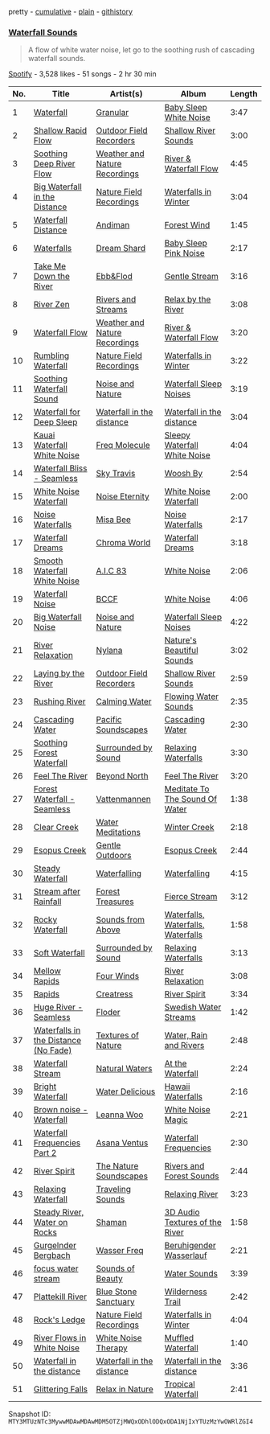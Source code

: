 pretty - [cumulative](/playlists/cumulative/37i9dQZF1DWZGggG8QsBEe.md) - [plain](/playlists/plain/37i9dQZF1DWZGggG8QsBEe) - [githistory](https://github.githistory.xyz/mackorone/spotify-playlist-archive/blob/main/playlists/plain/37i9dQZF1DWZGggG8QsBEe)

### [Waterfall Sounds](https://open.spotify.com/playlist/37i9dQZF1DWZGggG8QsBEe)

> A flow of white water noise, let go to the soothing rush of cascading waterfall sounds.

[Spotify](https://open.spotify.com/user/spotify) - 3,528 likes - 51 songs - 2 hr 30 min

| No. | Title | Artist(s) | Album | Length |
|---|---|---|---|---|
| 1 | [Waterfall](https://open.spotify.com/track/20Ni1eLWzkaqx8d55X8Par) | [Granular](https://open.spotify.com/artist/1jfnMuDBl5OaAoU0VwLD8m) | [Baby Sleep White Noise](https://open.spotify.com/album/4vPYOEzg31z0Nc6stLRLgL) | 3:47 |
| 2 | [Shallow Rapid Flow](https://open.spotify.com/track/14EgXws2q9leMgGCukpRXS) | [Outdoor Field Recorders](https://open.spotify.com/artist/71ep4LtjRagWcfM1rZ6lUr) | [Shallow River Sounds](https://open.spotify.com/album/34ZUViIS2YqDboeWQqTP00) | 3:00 |
| 3 | [Soothing Deep River Flow](https://open.spotify.com/track/2oCTjuFVc4z5JAryMIRhQ5) | [Weather and Nature Recordings](https://open.spotify.com/artist/7zkEyvgDJYnVeTTsFaReKe) | [River & Waterfall Flow](https://open.spotify.com/album/170V5jgd4OGqMCCIPulFiR) | 4:45 |
| 4 | [Big Waterfall in the Distance](https://open.spotify.com/track/0wXVdEuwkrWmxivqGxFdGa) | [Nature Field Recordings](https://open.spotify.com/artist/3DTgZfug2RpZinxGiFR5FD) | [Waterfalls in Winter](https://open.spotify.com/album/4tOaz7j4Juvd82I4qa29Rz) | 3:04 |
| 5 | [Waterfall Distance](https://open.spotify.com/track/0vGRbGDwqrUmsdIJHT0B6p) | [Andiman](https://open.spotify.com/artist/1eDXoT9A8y5E9xIDrHV4yH) | [Forest Wind](https://open.spotify.com/album/4EdQNo089Yl9VvL9Bcln7j) | 1:45 |
| 6 | [Waterfalls](https://open.spotify.com/track/0H4v2NFbdUvxysprwSgxHk) | [Dream Shard](https://open.spotify.com/artist/3EUg5IOxGnBPtjK0uzMxcJ) | [Baby Sleep Pink Noise](https://open.spotify.com/album/2Wv2eQ2Zs6bQm8DOC1Cxng) | 2:17 |
| 7 | [Take Me Down the River](https://open.spotify.com/track/0dUdMzVlqyCZzrLr2eCkyB) | [Ebb&Flod](https://open.spotify.com/artist/1IsJosONX2G4ekmLMfjTO4) | [Gentle Stream](https://open.spotify.com/album/2FzwA8tmqu4QccprXAb8PH) | 3:16 |
| 8 | [River Zen](https://open.spotify.com/track/0JMkTafMJcSuInbp9KUHwT) | [Rivers and Streams](https://open.spotify.com/artist/6NYAxBsKdDH00qCDvcFdA7) | [Relax by the River](https://open.spotify.com/album/6qxd6X2zDSHsaPPWcmewFC) | 3:08 |
| 9 | [Waterfall Flow](https://open.spotify.com/track/3vutaIPu6s4ylCPr5rwvAB) | [Weather and Nature Recordings](https://open.spotify.com/artist/7zkEyvgDJYnVeTTsFaReKe) | [River & Waterfall Flow](https://open.spotify.com/album/170V5jgd4OGqMCCIPulFiR) | 3:20 |
| 10 | [Rumbling Waterfall](https://open.spotify.com/track/2ZJNFbQikkhOn0Yod0dD0M) | [Nature Field Recordings](https://open.spotify.com/artist/3DTgZfug2RpZinxGiFR5FD) | [Waterfalls in Winter](https://open.spotify.com/album/4tOaz7j4Juvd82I4qa29Rz) | 3:22 |
| 11 | [Soothing Waterfall Sound](https://open.spotify.com/track/6pgcEyzxF17mxQ6PYflb29) | [Noise and Nature](https://open.spotify.com/artist/2hcGTRaH2FXoKel4UTGWJ0) | [Waterfall Sleep Noises](https://open.spotify.com/album/6cyRxitvNynnQFZqkZLNuE) | 3:19 |
| 12 | [Waterfall for Deep Sleep](https://open.spotify.com/track/0F56cp7Le8p7iPydxUeTlJ) | [Waterfall in the distance](https://open.spotify.com/artist/4lcG2wz9oZuu1VdEcBG6Nj) | [Waterfall in the distance](https://open.spotify.com/album/2on28DnTVwyWX5gfG3G4dy) | 3:04 |
| 13 | [Kauai Waterfall White Noise](https://open.spotify.com/track/0HoHr2DNEeCPfEzJ9ojlzE) | [Freq Molecule](https://open.spotify.com/artist/0p03OqcToOGwKxzUkJQJkO) | [Sleepy Waterfall White Noise](https://open.spotify.com/album/39W88WfbNmYpOqpeFNW1WO) | 4:04 |
| 14 | [Waterfall Bliss \- Seamless](https://open.spotify.com/track/103vKb26KjfvHr3uwd1gAx) | [Sky Travis](https://open.spotify.com/artist/5IkHDfUNRiqyATjgbDHuGy) | [Woosh By](https://open.spotify.com/album/4IRTkvbY6uwkxjEhFVaWpj) | 2:54 |
| 15 | [White Noise Waterfall](https://open.spotify.com/track/3oHAizOmW93Q8eIZ3W0xg7) | [Noise Eternity](https://open.spotify.com/artist/0BMo2rAO5oSO9aSnjumKOD) | [White Noise Waterfall](https://open.spotify.com/album/2GDuZr3FnB4iuAx1SFdLB3) | 2:00 |
| 16 | [Noise Waterfalls](https://open.spotify.com/track/0XymKofC03Psmdmjj8PnY3) | [Misa Bee](https://open.spotify.com/artist/5JSgVFubDnbqYDUWPzl4tj) | [Noise Waterfalls](https://open.spotify.com/album/7By7Jo2T4WuFDwzW7MRc02) | 2:17 |
| 17 | [Waterfall Dreams](https://open.spotify.com/track/6ZZmLyTu2EfwQhY0220SKv) | [Chroma World](https://open.spotify.com/artist/3TIBtUQE47OmudD95MhKS2) | [Waterfall Dreams](https://open.spotify.com/album/2lTjQqSorysseG5GuBv4cB) | 3:18 |
| 18 | [Smooth Waterfall White Noise](https://open.spotify.com/track/01INr4xIRYANKkfoDe6Beo) | [A.I.C 83](https://open.spotify.com/artist/0t1KwfnMwlE47iKx9g1c2V) | [White Noise](https://open.spotify.com/album/2EfzJjGa4VM6LVNgqWKZFS) | 2:06 |
| 19 | [Waterfall Noise](https://open.spotify.com/track/3OUrN6pqs0odLhgROLiGKR) | [BCCF](https://open.spotify.com/artist/3nom2q4wk6XDl2RN6xTs5f) | [White Noise](https://open.spotify.com/album/4mFFAzJgZ9886aTrcJC62R) | 4:06 |
| 20 | [Big Waterfall Noise](https://open.spotify.com/track/0pO9qE6D7shEievEUJtCld) | [Noise and Nature](https://open.spotify.com/artist/2hcGTRaH2FXoKel4UTGWJ0) | [Waterfall Sleep Noises](https://open.spotify.com/album/6cyRxitvNynnQFZqkZLNuE) | 4:22 |
| 21 | [River Relaxation](https://open.spotify.com/track/1P17KkU4Kc9vPcVg7MObrh) | [Nylana](https://open.spotify.com/artist/0xlINdzWCaaz7cIzrUDhfW) | [Nature's Beautiful Sounds](https://open.spotify.com/album/1i7Wx47S8juKmqYC8vO7xi) | 3:02 |
| 22 | [Laying by the River](https://open.spotify.com/track/68YKMwrRM0oHatS3oRH8Lq) | [Outdoor Field Recorders](https://open.spotify.com/artist/71ep4LtjRagWcfM1rZ6lUr) | [Shallow River Sounds](https://open.spotify.com/album/34ZUViIS2YqDboeWQqTP00) | 2:59 |
| 23 | [Rushing River](https://open.spotify.com/track/4V7dNNQvwoGgC5DB6dTTro) | [Calming Water](https://open.spotify.com/artist/0BEeBDjTHbZ0SS6NVRNcUn) | [Flowing Water Sounds](https://open.spotify.com/album/1UQ0LjwnbWi1jxwpT6U1nn) | 2:35 |
| 24 | [Cascading Water](https://open.spotify.com/track/3xzldmkvd3FcrdWV6Zz3sA) | [Pacific Soundscapes](https://open.spotify.com/artist/7lfs7TkGNBX0j3VO4pK70s) | [Cascading Water](https://open.spotify.com/album/18pUis5CO7ljukwfgO9BI4) | 2:30 |
| 25 | [Soothing Forest Waterfall](https://open.spotify.com/track/4lWrHfVrp7PmP5bJ4CaiKo) | [Surrounded by Sound](https://open.spotify.com/artist/0F7xvD7p2K3aCiXBZEZ90i) | [Relaxing Waterfalls](https://open.spotify.com/album/4yUvywqKl4dCSiCDf8RiOI) | 3:30 |
| 26 | [Feel The River](https://open.spotify.com/track/6MLGJkWExg0JHkG5Sq3B50) | [Beyond North](https://open.spotify.com/artist/6onIiLSkWuZJipFErBA0dk) | [Feel The River](https://open.spotify.com/album/54zVwrIbAn0hn99p2cOegi) | 3:20 |
| 27 | [Forest Waterfall \- Seamless](https://open.spotify.com/track/0NOpFrkdXNs8vI13WeS7F4) | [Vattenmannen](https://open.spotify.com/artist/0ZZMkuvAapZ9KEvxQ5XeYJ) | [Meditate To The Sound Of Water](https://open.spotify.com/album/1cAnbiwCT1ogtEhPI1cLtm) | 1:38 |
| 28 | [Clear Creek](https://open.spotify.com/track/0LWU1WCVMmEP4Tgt94xI9q) | [Water Meditations](https://open.spotify.com/artist/1DPlfmeS7GBX9w1GvOqR6D) | [Winter Creek](https://open.spotify.com/album/74Rv58s1O45Ct35N3BUpks) | 2:18 |
| 29 | [Esopus Creek](https://open.spotify.com/track/6TDm4Y1ly5F4IfMuhLWSi7) | [Gentle Outdoors](https://open.spotify.com/artist/5FDSxvW83nezwSZgrEdOLv) | [Esopus Creek](https://open.spotify.com/album/55tkNp2Xvl5qosqsTi50iy) | 2:44 |
| 30 | [Steady Waterfall](https://open.spotify.com/track/1w4LsiXcSP9JyEeHPNS9Fk) | [Waterfalling](https://open.spotify.com/artist/3e0rJbfOEVSWe77JRZWGXd) | [Waterfalling](https://open.spotify.com/album/7qA6Aqaktt9X2qw9wbohuI) | 4:15 |
| 31 | [Stream after Rainfall](https://open.spotify.com/track/6oFpFzqMPOyVGN42WvYeBx) | [Forest Treasures](https://open.spotify.com/artist/4JYeGAbcGu32UoJYNf4Awd) | [Fierce Stream](https://open.spotify.com/album/2WottxBO0alEOyKvzpBGSi) | 3:12 |
| 32 | [Rocky Waterfall](https://open.spotify.com/track/2uIO6in0n9d4ijRgQ0JjZH) | [Sounds from Above](https://open.spotify.com/artist/17HGEQUIyMzUgtjvBh8rWc) | [Waterfalls, Waterfalls, Waterfalls](https://open.spotify.com/album/3lMBVWskjpk1Qm2fBhVz00) | 1:58 |
| 33 | [Soft Waterfall](https://open.spotify.com/track/06H8N0D5WW10txUrCnwGZc) | [Surrounded by Sound](https://open.spotify.com/artist/0F7xvD7p2K3aCiXBZEZ90i) | [Relaxing Waterfalls](https://open.spotify.com/album/4yUvywqKl4dCSiCDf8RiOI) | 3:13 |
| 34 | [Mellow Rapids](https://open.spotify.com/track/2KnTHZruPqFsvYlcKMcXUg) | [Four Winds](https://open.spotify.com/artist/3MNXmvXsz12M9aeI4w6qqE) | [River Relaxation](https://open.spotify.com/album/3aoBFnSGb7lXY9qFK7vWmj) | 3:08 |
| 35 | [Rapids](https://open.spotify.com/track/3gopInHfz9y4iTE6F9qp99) | [Creatress](https://open.spotify.com/artist/6wwfROG3fnqz3jyGV3ngPQ) | [River Spirit](https://open.spotify.com/album/6zw5YaZq3tuXwSvTcj79QT) | 3:34 |
| 36 | [Huge River \- Seamless](https://open.spotify.com/track/11NG99zOBCi53U8DsVTSyG) | [Floder](https://open.spotify.com/artist/57MZUPxjVvsMBiz5JzL3ii) | [Swedish Water Streams](https://open.spotify.com/album/0R1de3qcFqytuzgoRePMAF) | 1:42 |
| 37 | [Waterfalls in the Distance \(No Fade\)](https://open.spotify.com/track/2Tfzr7lXi8B9zTcekESN7g) | [Textures of Nature](https://open.spotify.com/artist/1cHBh4M6X8d6UYnkh6geMs) | [Water, Rain and Rivers](https://open.spotify.com/album/4eAsgCIds4uzsQuSCzLkDh) | 2:48 |
| 38 | [Waterfall Stream](https://open.spotify.com/track/6C8eyK8mC1cmqaTx99v36x) | [Natural Waters](https://open.spotify.com/artist/0nIJ15ViXXRyCe6mRqPOaD) | [At the Waterfall](https://open.spotify.com/album/30bgRxzTaRDFcNnm8wdpaP) | 2:24 |
| 39 | [Bright Waterfall](https://open.spotify.com/track/0uPc7gpCCNSRRoVab7lTeB) | [Water Delicious](https://open.spotify.com/artist/4zkUo3pQnquqLXUzZqrxEO) | [Hawaii Waterfalls](https://open.spotify.com/album/06FL1OBJU19se5afKhXTLd) | 2:16 |
| 40 | [Brown noise \- Waterfall](https://open.spotify.com/track/1F7zuMIXTEYQcXEHYMPa29) | [Leanna Woo](https://open.spotify.com/artist/55DJCZDImu8v60VnOwErmz) | [White Noise Magic](https://open.spotify.com/album/0kyZ4Hnwyv3ANtL5nPPgEe) | 2:21 |
| 41 | [Waterfall Frequencies Part 2](https://open.spotify.com/track/20Mkd2DMoiyK7WCbnqL4aM) | [Asana Ventus](https://open.spotify.com/artist/3D8uKbNS9NX6q57gX9b08V) | [Waterfall Frequencies](https://open.spotify.com/album/4EAqpA6NyIVyO6ZJEbvmrz) | 2:30 |
| 42 | [River Spirit](https://open.spotify.com/track/0SRZfXcQVjqwDxFGfGgLvY) | [The Nature Soundscapes](https://open.spotify.com/artist/02EkiP3hYgkSISBAS0nfjG) | [Rivers and Forest Sounds](https://open.spotify.com/album/7epwX2vgkWFTttxGVlQ45m) | 2:44 |
| 43 | [Relaxing Waterfall](https://open.spotify.com/track/4EqeYEXkNDwCmVAaSDp8Pp) | [Traveling Sounds](https://open.spotify.com/artist/1kQGKwpqL4zj2KOYxzjSgn) | [Relaxing River](https://open.spotify.com/album/4BfNInTI5qDoJX4yRgh6mv) | 3:23 |
| 44 | [Steady River, Water on Rocks](https://open.spotify.com/track/0MwnX9BPBrIWPy76Sm5eUT) | [Shaman](https://open.spotify.com/artist/35P36DZtjEMEP2KOO9759M) | [3D Audio Textures of the River](https://open.spotify.com/album/2USCB87emFJWHZssoPEeGu) | 1:58 |
| 45 | [Gurgelnder Bergbach](https://open.spotify.com/track/3t2wVzmrOEXa81UEyXFkHv) | [Wasser Freq](https://open.spotify.com/artist/5BSws4xXtmTrcvdacAMzjF) | [Beruhigender Wasserlauf](https://open.spotify.com/album/0xYC3jTemfxkmi8n7audKZ) | 2:21 |
| 46 | [focus water stream](https://open.spotify.com/track/1pEJlVzcCKCLV8JW0TYCB2) | [Sounds of Beauty](https://open.spotify.com/artist/0HVe7pR5Jimsjvw7NTNala) | [Water Sounds](https://open.spotify.com/album/1NEKfuhrHdM1r7hDVe01EK) | 3:39 |
| 47 | [Plattekill River](https://open.spotify.com/track/3cyLymtvq4PI0etgqfxv5C) | [Blue Stone Sanctuary](https://open.spotify.com/artist/6FGkUJ63qsP7AEvATT5cK9) | [Wilderness Trail](https://open.spotify.com/album/3C16hqCiTAmMeJVET66Mx0) | 2:42 |
| 48 | [Rock's Ledge](https://open.spotify.com/track/1XLPyzE89oRKQIpvXBRI9n) | [Nature Field Recordings](https://open.spotify.com/artist/3DTgZfug2RpZinxGiFR5FD) | [Waterfalls in Winter](https://open.spotify.com/album/4tOaz7j4Juvd82I4qa29Rz) | 4:04 |
| 49 | [River Flows in White Noise](https://open.spotify.com/track/29bDNfEZSYh9xwNhZyyio3) | [White Noise Therapy](https://open.spotify.com/artist/1O7bUkov2v71fDS60GOfMD) | [Muffled Waterfall](https://open.spotify.com/album/5IttJgfDiSGcnsr6J8KQOc) | 1:40 |
| 50 | [Waterfall in the distance](https://open.spotify.com/track/2zKLxe8kSgfPWDTyPdhxAx) | [Waterfall in the distance](https://open.spotify.com/artist/4lcG2wz9oZuu1VdEcBG6Nj) | [Waterfall in the distance](https://open.spotify.com/album/2on28DnTVwyWX5gfG3G4dy) | 3:36 |
| 51 | [Glittering Falls](https://open.spotify.com/track/6OPibbuc7jJPIE1KJ7zlJk) | [Relax in Nature](https://open.spotify.com/artist/16fYHNLMoSN9nzztR8e2Sw) | [Tropical Waterfall](https://open.spotify.com/album/4j3KMcFMVPDyez6Ibai6dv) | 2:41 |

Snapshot ID: `MTY3MTUzNTc3MywwMDAwMDAwMDM5OTZjMWQxODhlODQxODA1NjIxYTUzMzYwOWRlZGI4`
